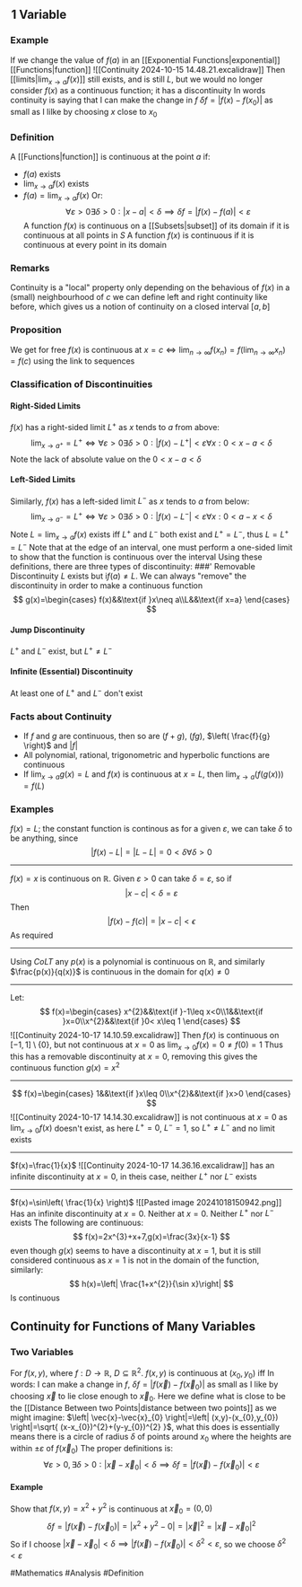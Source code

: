 ## $\hspace{0pt}1$ Variable
### Example
If we change the value of $f(a)$ in an [[Exponential Functions|exponential]] [[Functions|function]]
![[Continuity 2024-10-15 14.48.21.excalidraw]]
Then [[limits|$\lim_{ x \to a }f(x)$]] still exists, and is still $L$, but we would no longer consider $f(x)$ as a continuous function; it has a discontinuity
In words continuity is saying that I can make the change in $f$ $\delta f=\left| f(x)-f(x_{0}) \right|$ as small as I lilke by choosing $x$ close to $x_{0}$
### Definition
A [[Functions|function]] is continuous at the point $a$ if:
- $f(a)$ exists
- $\lim_{ x \to a }f(x)$ exists
- $f(a)=\lim_{ x \to a }f(x)$
Or:
$$
\forall\varepsilon>0\exists\delta>0:\left| x-a \right| <\delta\implies\delta f=\left| f(x)-f(a) \right| <\varepsilon
$$
A function $f(x)$ is continuous on a [[Subsets|subset]] of its domain if it is continuous at all points in $S$
A function $f(x)$ is continuous if it is continuous at every point in its domain


### Remarks
Continuity is a "local" property only depending on the behavious of $f(x)$ in a (small) neighbourhood of $c$
we can define left and right continuity like before, which gives us a notion of continuity on a closed interval $[a,b]$
### Proposition
We get for free
$f(x)$ is continuous at $x=c\iff \lim_{ n \to \infty }f(x_{n})=f(\lim_{ n \to \infty }x_{n})=f(c)$
using the link to sequences

### Classification of Discontinuities
#### Right-Sided Limits
$f(x)$ has a right-sided limit $L^+$ as $x$ tends to $a$ from above:
$$
\lim_{ x \to a^+ } =L^+\iff \forall\varepsilon>0\exists\delta>0:|f(x)-L^+|<\varepsilon \forall x:0<x-a<\delta
$$
Note the lack of absolute value on the $0<x-a<\delta$
#### Left-Sided Limits
Similarly, $f(x)$ has a left-sided limit $L^-$ as $x$ tends to $a$ from below:
$$
\lim_{ x \to a^- } =L^+\iff \forall\varepsilon>0\exists\delta>0:|f(x)-L^-|<\varepsilon \forall x:0<a-x<\delta
$$
Note $L=\lim_{ x \to a }f(x)$ exists iff $L^+$ and $L^-$ both exist and $L^+=L^-$, thus $L=L^+=L^-$
Note that at the edge of an interval, one must perform a one-sided limit to show that the function is continuous over the interval
Using these definitions, there are three types of discontinuity:
###' Removable Discontinuity
$L$ exists but i$f(a)\neq L$. We can always "remove" the discontinuity in order to make a continuous function
$$
g(x)=\begin{cases}
f(x)&&\text{if }x\neq a\\L&&\text{if x=a}
\end{cases}
$$
#### Jump Discontinuity
$L^+$ and $L^-$ exist, but $L^+\neq L^-$
#### Infinite (Essential) Discontinuity
At least one of $L^+$ and $L^-$ don't exist 
### Facts about Continuity
- If $f$ and $g$ are continuous, then so are $(f+g)$, $(fg)$, $\left( \frac{f}{g} \right)$ and $|f|$
- All polynomial, rational, trigonometric and hyperbolic functions are continuous
- If $\lim_{ x \to a }g(x)=L$ and $f(x)$ is continuous at $x=L$, then $\lim_{ x \to a }(f(g(x)))=f(L)$
### Examples
$f(x)=L$; the constant function is continous as for a given $\varepsilon$, we can take $\delta$ to be anything, since
$$
\left| f(x)-L \right|=\left| L-L \right|=0<\delta \forall\delta>0
$$
___
$f(x)=x$ is continuous on $\mathbb{R}$. Given $\varepsilon>0$ can take $\delta=\varepsilon$, so if 
$$
\left| x-c \right| <\delta=\varepsilon
$$
Then
$$
\left| f(x)-f(c) \right| =\left| x-c \right| <\epsilon
$$
As required
___
Using $CoLT$ any $p(x)$ is a polynomial is continuous on $\mathbb{R}$, and similarly $\frac{p(x)}{q(x)}$ is continuous in the domain for $q(x)\neq 0$ 


___
Let:
$$
f(x)=\begin{cases}
x^{2}&&\text{if }-1\leq x<0\\1&&\text{if }x=0\\x^{2}&&\text{if }0< x\leq 1
\end{cases}
$$
![[Continuity 2024-10-17 14.10.59.excalidraw]]
Then $f(x)$ is continuous on $[-1,1]\setminus \{ 0 \}$, but not continuous at $x=0$ as $\lim_{ x \to 0 }f(x)=0\neq f(0)=1$
Thus this has a removable discontinuity at $x=0$, removing this gives the continuous function $g(x)=x^{2}$
___
$$
f(x)=\begin{cases}
1&&\text{if }x\leq 0\\x^{2}&&\text{if }x>0
\end{cases}
$$
![[Continuity 2024-10-17 14.14.30.excalidraw]]
is not continuous at $x=0$ as $\lim_{ x \to 0 }f(x)$ doesn't exist, as here $L^+=0$, $L^-=1$, so $L^+\neq L^-$ and no limit exists
___
$f(x)=\frac{1}{x}$ 
![[Continuity 2024-10-17 14.36.16.excalidraw]]
has an infinite discontinuity at $x=0$, in theis case, neither $L^+$ nor $L^{-}$ exists
___
$f(x)=\sin\left( \frac{1}{x} \right)$
![[Pasted image 20241018150942.png]]
Has an infinite discontinuity at $x=0$. Neither at $x=0$. Neither $L^{+}$ nor $L^{-}$ exists
The following are continuous:
$$
f(x)=2x^{3}+x+7,g(x)=\frac{3x}{x-1}
$$
even though $g(x)$ seems to have a discontinuity at $x=1$, but it is still considered continuous as $x=1$ is not in the domain of the function, similarly:
$$
h(x)=\left| \frac{1+x^{2}}{\sin x}\right|
$$
Is continuous
## Continuity for Functions of Many Variables
### Two Variables
For $f(x,y)$, where $f:D\to \mathbb{R}$, $D\subseteq \mathbb{R}^{2}$. $f(x,y)$ is continuous at $(x_{0},y_{0})$ iff
In words: I can make a change in $f$, $\delta f=\left| f(\vec{x})-f(\vec{x}_{0}) \right|$ as small as I like by choosing $\vec{x}$ to lie close enough to $\vec{x}_{0}$. Here we define what is close to be the [[Distance Between two Points|distance between two points]] as we might imagine: $\left| \vec{x}-\vec{x}_{0} \right|=\left| (x,y)-(x_{0},y_{0}) \right|=\sqrt{ (x-x_{0})^{2}+(y-y_{0})^{2} }$, what this does is essentially means there is a circle of radius $\delta$ of points around $x_{0}$ where the heights are within $\pm\varepsilon$ of $f(\vec{x}_{0})$
The proper definitions is:
$$
\forall\varepsilon>0,\exists\delta>0:\left| \vec{x}-\vec{x}_{0} \right| <\delta\implies\delta f=\left| f(\vec{x})-f(\vec{x}_{0}) \right| <\varepsilon
$$
#### Example
Show that $f(x,y)=x^{2}+y^{2}$ is continuous at $\vec{x}_{0}=(0,0)$
$$
\delta f=\left| f(\vec{x})-f(\vec{x}_{0}) \right| =\left| x^{2}+y^{2}-0 \right| =\left| \vec{x} \right| ^{2}=\left| \vec{x}-\vec{x}_{0} \right| ^{2}
$$
So if I choose $\left| \vec{x}-\vec{x}_{0} \right|<\delta\implies \left| f(\vec{x})-f(\vec{x}_{0}) \right|<\delta^{2}<\varepsilon$, so we choose $\delta^{2}<\varepsilon$


#Mathematics #Analysis #Definition